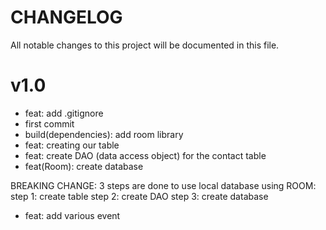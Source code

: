 # CHANGELOG

All notable changes to this project will be documented in this file.

# v1.0

- feat: add .gitignore
- first commit
- build(dependencies): add room library
- feat: creating our table
- feat: create DAO (data access object) for the contact table
- feat(Room): create database

BREAKING CHANGE: 3 steps are done to use local database using ROOM:
step 1: create table
step 2: create DAO
step 3: create database

- feat: add various event